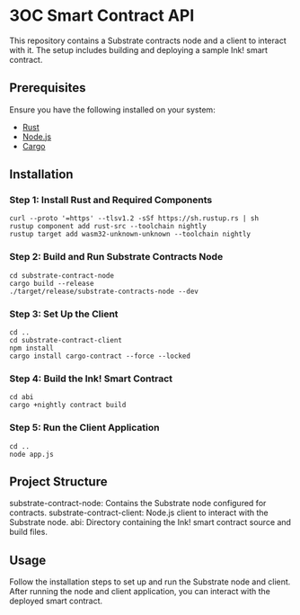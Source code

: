 # 3OC Smart Contract API

This repository contains a Substrate contracts node and a client to interact with it. The setup includes building and deploying a sample Ink! smart contract.

## Prerequisites

Ensure you have the following installed on your system:
- [Rust](https://www.rust-lang.org/tools/install)
- [Node.js](https://nodejs.org/)
- [Cargo](https://doc.rust-lang.org/cargo/getting-started/installation.html)

## Installation

### Step 1: Install Rust and Required Components

```
curl --proto '=https' --tlsv1.2 -sSf https://sh.rustup.rs | sh
rustup component add rust-src --toolchain nightly
rustup target add wasm32-unknown-unknown --toolchain nightly
```
### Step 2: Build and Run Substrate Contracts Node
```
cd substrate-contract-node
cargo build --release
./target/release/substrate-contracts-node --dev
```

### Step 3: Set Up the Client
```
cd ..
cd substrate-contract-client
npm install 
cargo install cargo-contract --force --locked
```

### Step 4: Build the Ink! Smart Contract
```
cd abi
cargo +nightly contract build
```

### Step 5: Run the Client Application
```
cd ..
node app.js
```

## Project Structure

substrate-contract-node: Contains the Substrate node configured for contracts.
substrate-contract-client: Node.js client to interact with the Substrate node.
abi: Directory containing the Ink! smart contract source and build files.

## Usage

Follow the installation steps to set up and run the Substrate node and client. After running the node and client application, you can interact with the deployed smart contract.
